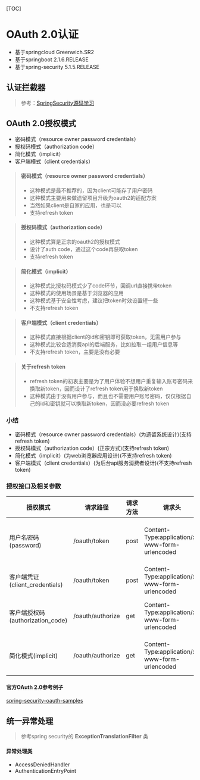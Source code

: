 [TOC]

# OAuth 2.0认证
- 基于springcloud Greenwich.SR2
- 基于springboot 2.1.6.RELEASE
- 基于spring-security 5.1.5.RELEASE

## 认证拦截器
> 参考：[SpringSecurity源码学习](https://blog.csdn.net/ifeengwd2012/article/details/61433213)

## OAuth 2.0授权模式

- 密码模式（resource owner password credentials）
- 授权码模式（authorization code）
- 简化模式（implicit）
- 客户端模式（client credentials）

> #### 密码模式（resource owner password credentials）
> - 这种模式是最不推荐的，因为client可能存了用户密码
> - 这种模式主要用来做遗留项目升级为oauth2的适配方案
> - 当然如果client是自家的应用，也是可以
> - 支持refresh token

> #### 授权码模式（authorization code）
> - 这种模式算是正宗的oauth2的授权模式
> - 设计了auth code，通过这个code再获取token
> - 支持refresh token

> #### 简化模式（implicit）
> - 这种模式比授权码模式少了code环节，回调url直接携带token
> - 这种模式的使用场景是基于浏览器的应用
> - 这种模式基于安全性考虑，建议把token时效设置短一些
> - 不支持refresh token

> #### 客户端模式（client credentials）
> - 这种模式直接根据client的id和密钥即可获取token，无需用户参与
> - 这种模式比较合适消费api的后端服务，比如拉取一组用户信息等
> - 不支持refresh token，主要是没有必要

> #### 关于refresh token
> - refresh token的初衷主要是为了用户体验不想用户重复输入账号密码来换取新token，因而设计了refresh token用于换取新token
> - 这种模式由于没有用户参与，而且也不需要用户账号密码，仅仅根据自己的id和密钥就可以换取新token，因而没必要refresh token

### 小结
- 密码模式（resource owner password credentials）(为遗留系统设计)(支持refresh token)
- 授权码模式（authorization code）(正宗方式)(支持refresh token)
- 简化模式（implicit）(为web浏览器应用设计)(不支持refresh token)
- 客户端模式（client credentials）(为后台api服务消费者设计)(不支持refresh token)

### 授权接口及相关参数

| 授权模式                         | 请求路径         | 请求方法 | 请求头                                         | 请求参数                                                     |
| -------------------------------- | ---------------- | -------- | ---------------------------------------------- | ------------------------------------------------------------ |
| 用户名密码(password)             | /oauth/token     | post     | Content-Type:application/x-www-form-urlencoded | grant_type:password<br/>username:user<br/>password:000<br/>scope:userinfo resource<br/>client_id:client_1<br/>client_secret:$2a$10$JknlOkbQANofGnc9BRkLv.Kuixt/pZleX2VC54udsy5Gqry7iSFzK |
| 客户端凭证(client_credentials)   | /oauth/token     | post     | Content-Type:application/x-www-form-urlencoded | grant_type:client_credentials<br/>scope:userinfo resource<br/>client_id:client_1<br/>client_secret:$2a$10$JknlOkbQANofGnc9BRkLv.Kuixt/pZleX2VC54udsy5Gqry7iSFzK |
| 客户端授权码(authorization_code) | /oauth/authorize | get      | Content-Type:application/x-www-form-urlencoded | grant_type:code<br/>client_id:client_1<br/>redirect_uri:https://www.taobao.com<br/>response_type:code<br/>state:123456 |
| 简化模式(implicit)               | /oauth/authorize | get      | Content-Type:application/x-www-form-urlencoded | response_type:token<br/>client_id:client_1<br/>redirect_uri:https://www.jd.com<br/>scope:resource userinfo<br/>state:123456 |


#### 官方OAuth 2.0参考例子
[spring-security-oauth-samples](https://github.com/spring-projects/spring-security-oauth/tree/master/samples)

## 统一异常处理
> 参考spring security的 **ExceptionTranslationFilter** 类

#### 异常处理类
- AccessDeniedHandler
- AuthenticationEntryPoint